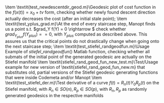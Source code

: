 \item \textit{test\_newdescentdir\_geod.m}\\Geodesic plot of cost function in the $f(x(t)) = x_0 + tv$ form, checking whether newly found descent direction actually decreases the cost (after an initial stale point);
\item \textit{test\_yplus\_grad.m}\\At the end of every staircase step, Manopt finds us a point s.t. $grad_Y f(Y) = 0 \rightarrow $ check whether $grad_{Y_{plus}} f(Y_{plus}) == 0$, with $Y_{plus}$ computed as described above. This assures us that the critical points do not drastically change when going onto the next staircase step;
\item \textit{test\_stiefel\_randgeodfun.m}\\Usage Example of $stiefel\_randgeodfun()$ Matlab function, checking whether all submats of the initial point of the generated geodesic are actually on the Stiefel manifold
\item \textit{stiefel\_rand\_geod\_fun\_new\_test.m}\\Test/Usage example for new version of \textit{stiefel\_rand\_geod\_fun\_new.m} that substitutes old, partial versions of the Stiefel geodesic generating functions that were inside Codemeta and/or Manopt
\item \textit{test\_stiefel\_der.m}\\Test derivative of a curve $f(t) = R_n(t) Y_0 R_p(t)$ on the Stiefel manifold, with $R_n \in SO(n), R_p \in SO(p)$, with $R_n, R_p$ as randomly generated geodesics in the respective manifolds